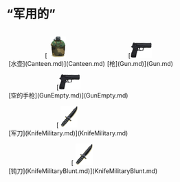 # “军用的”  
<div style="display:table"><div style="display:inline-block;padding-top:15px;padding-left:5px;border:none;text-align:center;min-width:150px;min-height:0px;margin: auto">[<div style="width:50px;display:inline-block;text-align:center"><img decoding="async" src="Sprite/MilitaryCanteen.png" href="a.md" style="max-width:50px;max-height:50px;"></div><br>[水壶](Canteen.md)](Canteen.md)</div><div style="display:inline-block;padding-top:15px;padding-left:5px;border:none;text-align:center;min-width:150px;min-height:0px;margin: auto">[<div style="width:50px;display:inline-block;text-align:center"><img decoding="async" src="Sprite/Pistol.png" href="a.md" style="max-width:50px;max-height:50px;"></div><br>[枪](Gun.md)](Gun.md)</div><div style="display:inline-block;padding-top:15px;padding-left:5px;border:none;text-align:center;min-width:150px;min-height:0px;margin: auto">[<div style="width:50px;display:inline-block;text-align:center"><img decoding="async" src="Sprite/Pistol.png" href="a.md" style="max-width:50px;max-height:50px;"></div><br>[空的手枪](GunEmpty.md)](GunEmpty.md)</div><div style="display:inline-block;padding-top:15px;padding-left:5px;border:none;text-align:center;min-width:150px;min-height:0px;margin: auto">[<div style="width:50px;display:inline-block;text-align:center"><img decoding="async" src="Sprite/MilitaryKnife.png" href="a.md" style="max-width:50px;max-height:50px;"></div><br>[军刀](KnifeMilitary.md)](KnifeMilitary.md)</div><div style="display:inline-block;padding-top:15px;padding-left:5px;border:none;text-align:center;min-width:150px;min-height:0px;margin: auto">[<div style="width:50px;display:inline-block;text-align:center"><img decoding="async" src="Sprite/MilitaryKnife.png" href="a.md" style="max-width:50px;max-height:50px;"></div><br>[钝刀](KnifeMilitaryBlunt.md)](KnifeMilitaryBlunt.md)</div></div>  
  
